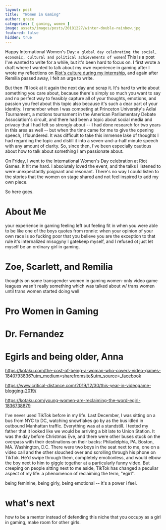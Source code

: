 ```yaml
---
layout: post
title:  "Women in Gaming"
author: grace
categories: [ gaming, women ]
image: assets/images/posts/20181227/winter-double-rainbow.jpg
featured: false
hidden: true
---
```


Happy International Women's Day: `a global day celebrating the social, economic, cultural and political achievements of women`!
This is a post I've wanted to write for a while, but it's been hard to focus on. I first wrote a draft where I wanted to talk
about my own experience in gaming after I wrote my reflections on [Riot's culture during my internship](https://gyyu.github.io/writing/career/riot/gaming/2019/12/30/summer-at-riot.html),
and again after Remilia passed away, I felt an urge to write.

But then I'll look at it again the next day and scrap it. It's hard to write about something you care about, because there's simply so much
you want to say and no perfect way to feasibly capture all of your thoughts, emotions, and passion you feel about this topic
also because it's such a dear part of your identity. I remember when I was competing at Princeton University's Adlai Tournament,
a motions tournament in the American Parliamentary Debate Association's circuit, and there had been a topic about
social media and privacy that I had felt so strongly about -- I had done research for two years in this area as well -- but when the time came
for me to give the opening speech, I floundered. It was difficult to take this immense lake of thoughts I had regarding the topic
and distill it into a seven-and-a-half minute speech with any amount of clarity. So, since then, I've been especially cautious about how to talk
about something I am passionate about.

On Friday, I went to the International Women's Day celebration at Riot Games. It hit me hard. I absolutely loved the event,
and the talks I listened to were unexpectantly poignant and resonant. There's no way I could listen to the stories that the women
on stage shared and not feel inspired to add my own piece.

So here goes.

# About Me

your experience in gaming
feeling left out
feeling fit in when you were able to be like one of the boys
quotes from ronnie: when your opinion of your own race is so fucking poor that you believe you are the exception to that rule
it's internalized misogyny
I gatekeep myself, and I refused ot just let myself be an ordinary girl in gaming.

# Zoe, Scarlett, and Remilia

thoughts on some transgender women in gaming
women-only video game leagues
wasn't really something which was talked about w/ trans women until trans women started doing well

# Pro Women in Gaming

# Dr. Fernandez

# Egirls and being older, Anna

https://kotaku.com/the-cost-of-being-a-woman-who-covers-video-games-1840793836?utm_medium=sharefromsite&utm_source=_facebook

https://www.critical-distance.com/2019/12/30/this-year-in-videogame-blogging-2019/

https://kotaku.com/young-women-are-reclaiming-the-word-egirl-1836738879
>>>>

I've never used TikTok before in my life. Last December, I was sitting on a bus from NYC to DC,
watching snowflakes go by as the bus idled in outbound Manhattan traffic. Everything was at a standstill.
I texted my father that it looked like we would be arriving a bit late to Union Station.
It was the day before Christmas Eve, and there were other buses stuck on the overpass with their destinations
on their backs: Philadelphia, PA. Boston, MA. Washington, D.C. There were
two boys in the seat next to me, one on a video call and the other slouched over and
scrolling through his phone on TikTok. He'd swipe through them, completely emotionless, and would
elbow the boy next to him to giggle together at a particularly funny video. But creeping on people sitting next to me aside, TikTok has changed a peculiar aspect of my life:
a phenomenon of reclaiming the term, "egirl".

being feminine, being girly, being emotional -- it's a power i feel.

# what's next

how to be a mentor
instead of defending this niche that you occupy as a girl in gaming, make room for other girls.
